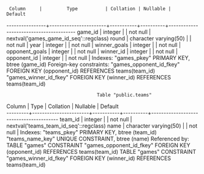      Column     |         Type          | Collation | Nullable |                Default                 
----------------+-----------------------+-----------+----------+----------------------------------------
 game_id        | integer               |           | not null | nextval('games_game_id_seq'::regclass)
 round          | character varying(50) |           | not null | 
 year           | integer               |           | not null | 
 winner_goals   | integer               |           | not null | 
 opponent_goals | integer               |           | not null | 
 winner_id      | integer               |           | not null | 
 opponent_id    | integer               |           | not null | 
Indexes:
    "games_pkey" PRIMARY KEY, btree (game_id)
Foreign-key constraints:
    "games_opponent_id_fkey" FOREIGN KEY (opponent_id) REFERENCES teams(team_id)
    "games_winner_id_fkey" FOREIGN KEY (winner_id) REFERENCES teams(team_id)



                                     Table "public.teams"
 Column  |         Type          | Collation | Nullable |                Default                 
---------+-----------------------+-----------+----------+----------------------------------------
 team_id | integer               |           | not null | nextval('teams_team_id_seq'::regclass)
 name    | character varying(50) |           | not null | 
Indexes:
    "teams_pkey" PRIMARY KEY, btree (team_id)
    "teams_name_key" UNIQUE CONSTRAINT, btree (name)
Referenced by:
    TABLE "games" CONSTRAINT "games_opponent_id_fkey" FOREIGN KEY (opponent_id) REFERENCES teams(team_id)
    TABLE "games" CONSTRAINT "games_winner_id_fkey" FOREIGN KEY (winner_id) REFERENCES teams(team_id)